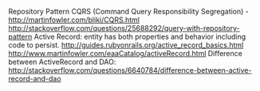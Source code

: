 Repository Pattern
CQRS (Command Query Responsibility Segregation) - http://martinfowler.com/bliki/CQRS.html
http://stackoverflow.com/questions/25688292/query-with-repository-pattern
Active Record: entity has both properties and behavior including code to persist.
http://guides.rubyonrails.org/active_record_basics.html
http://www.martinfowler.com/eaaCatalog/activeRecord.html 
Difference between ActiveRecord and DAO: http://stackoverflow.com/questions/6640784/difference-between-active-record-and-dao




